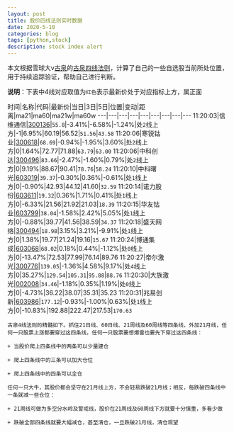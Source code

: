 ```yaml
---
layout: post
title: 股价四线法则实时数据
date: 2020-5-10
categories: blog
tags: [python,stock]
description: stock index alert
---
```



本文根据雪球大v[古泉](https://xueqiu.com/u/7148646888)的[古泉四线法则](https://xueqiu.com/7148646888/130498192)，计算了自己的一些自选股当前所处位置，用于持续追踪验证，帮助自己进行判断。

**说明**：下表中4线对应取值为`红色`表示最新价处于对应指标上方，属正面

时间|名称|代码|最新价|当日|3日|5日|位置|变动|距离|ma21|ma60|ma21w|ma60w
---|---|---|---|---|---|---|---|---
11:20:03|信维通信|[300136](https://xueqiu.com/S/SZ300136)|`55.8`|-3.41%|-6.58%|-1.24%|处`2`线上方|-1|6.95%|60.19|56.52|`51.56`|`43.58`
11:20:06|寒锐钴业|[300618](https://xueqiu.com/S/SZ300618)|`68.69`|-0.94%|-1.95%|3.60%|处`2`线上方|0|1.64%|72.77|71.88|`63.79`|`63.00`
11:20:06|中科创达|[300496](https://xueqiu.com/S/SZ300496)|`83.66`|-2.47%|-1.60%|0.79%|处`2`线上方|0|9.19%|88.67|90.41|`78.76`|`58.24`
11:20:10|中科曙光|[603019](https://xueqiu.com/S/SH603019)|`39.37`|-0.30%|0.36%|-0.61%|处`1`线上方|0|-0.90%|42.93|44.12|41.60|`32.59`
11:20:14|诺力股份|[603611](https://xueqiu.com/S/SH603611)|`19.32`|0.36%|1.71%|0.41%|处`1`线上方|0|-6.33%|21.56|21.92|21.03|`18.39`
11:20:15|华友钴业|[603799](https://xueqiu.com/S/SH603799)|`38.04`|-1.58%|2.42%|5.05%|处`1`线上方|0|-0.88%|39.77|41.56|38.59|`34.37`
11:20:18|盛天网络|[300494](https://xueqiu.com/S/SZ300494)|`18.98`|3.15%|3.21%|-9.91%|处`1`线上方|0|1.38%|19.77|21.24|19.16|`15.67`
11:20:24|博通集成|[603068](https://xueqiu.com/S/SH603068)|`68.02`|0.18%|0.44%|-1.12%|处`0`线上方|0|-13.47%|72.53|77.99|76.14|89.76
11:20:27|帝尔激光|[300776](https://xueqiu.com/S/SZ300776)|`139.05`|-1.36%|4.58%|9.17%|处`4`线上方|0|35.27%|`129.54`|`105.31`|`95.88`|`88.76`
11:20:30|大族激光|[002008](https://xueqiu.com/S/SZ002008)|`34.46`|-1.18%|0.35%|1.19%|处`0`线上方|0|-4.73%|36.22|38.07|35.31|35.23
11:20:31|兆易创新|[603986](https://xueqiu.com/S/SH603986)|`177.12`|-0.93%|-1.00%|0.63%|处`1`线上方|0|-10.83%|192.88|222.47|217.53|`170.63`

```
古泉4线法则的精髓如下。抓住21日线、60日线、21周线及60周线等四条线，外加21月线，任何一只股票上涨都要穿过这四条线，任何一只股票要想爆雷也要先下穿过这四条线：

+ 当股价爬上四条线中的两条可以少量建仓

+ 爬上四条线中的三条可以加大仓位

+ 爬上四条线中的四条可以全仓

任何一只大牛，其股价都会坚守在21月线上方，不会轻易跌破21月线；相反，每跌破四条线中一条就减一些仓位：

+ 21周线可做为多空分水岭及警戒线，股价在21周线及60周线下方就要十分慎重，多看少做

+ 跌破全部四条线就要大幅减仓，甚至清仓，一旦跌破21月线，清仓观望
```